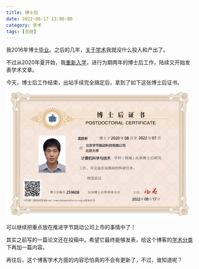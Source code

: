 ```yaml
---
title: 博士后
date: 2022-08-17 13:00:00
category: 学术
tags: [总结]
---
```


我2016年博士[毕业](leaving-school)。之后的几年，[关于学术](about-academic)我就没什么投入和产出了。

<!--more-->

不过从2020年夏开始，我[重新入学](being-a-young-student)，进行为期两年的博士后工作，陆续又开始发表学术文章。

今天，博士后工作结束，出站手续完全搞定后，拿到了如下这张博士后证书。

![](/images/2022-08-17-post-doctor.jpg)

可以继续把重点放在推进字节跳动公司上市的事情中了！

其实之前写的一篇论文还在投稿中。希望它最终能够发表，给这个博客的[学术分类](/categories#学术)下再加一篇内容。

再往后，这个博客学术方面的内容恐怕真的不会有更新了，不过，谁知道呢？
